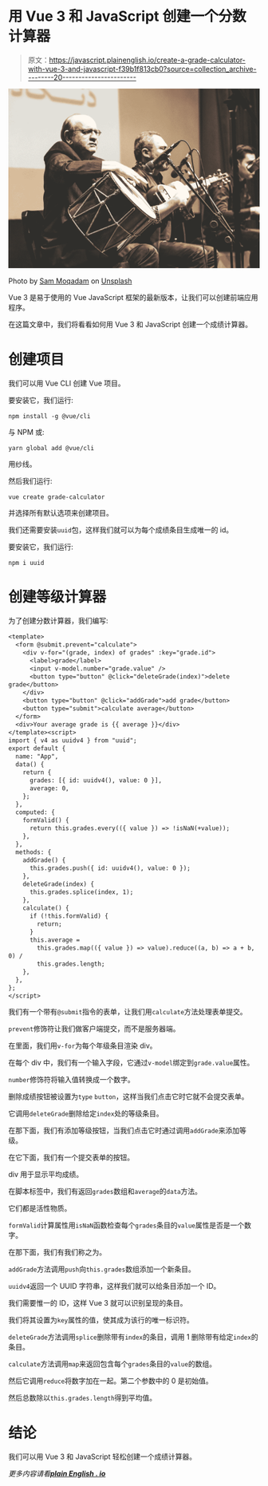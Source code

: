 # 用 Vue 3 和 JavaScript 创建一个分数计算器

> 原文：<https://javascript.plainenglish.io/create-a-grade-calculator-with-vue-3-and-javascript-f39b1f813cb0?source=collection_archive---------20----------------------->

![](img/4116e9c4a613dac061ad4a86e45b554b.png)

Photo by [Sam Moqadam](https://unsplash.com/@itssammoqadam?utm_source=medium&utm_medium=referral) on [Unsplash](https://unsplash.com?utm_source=medium&utm_medium=referral)

Vue 3 是易于使用的 Vue JavaScript 框架的最新版本，让我们可以创建前端应用程序。

在这篇文章中，我们将看看如何用 Vue 3 和 JavaScript 创建一个成绩计算器。

# 创建项目

我们可以用 Vue CLI 创建 Vue 项目。

要安装它，我们运行:

```
npm install -g @vue/cli
```

与 NPM 或:

```
yarn global add @vue/cli
```

用纱线。

然后我们运行:

```
vue create grade-calculator
```

并选择所有默认选项来创建项目。

我们还需要安装`uuid`包，这样我们就可以为每个成绩条目生成唯一的 id。

要安装它，我们运行:

```
npm i uuid
```

# 创建等级计算器

为了创建分数计算器，我们编写:

```
<template>
  <form @submit.prevent="calculate">
    <div v-for="(grade, index) of grades" :key="grade.id">
      <label>grade</label>
      <input v-model.number="grade.value" />
      <button type="button" @click="deleteGrade(index)">delete grade</button>
    </div>
    <button type="button" @click="addGrade">add grade</button>
    <button type="submit">calculate average</button>
  </form>
  <div>Your average grade is {{ average }}</div>
</template><script>
import { v4 as uuidv4 } from "uuid";
export default {
  name: "App",
  data() {
    return {
      grades: [{ id: uuidv4(), value: 0 }],
      average: 0,
    };
  },
  computed: {
    formValid() {
      return this.grades.every(({ value }) => !isNaN(+value));
    },
  },
  methods: {
    addGrade() {
      this.grades.push({ id: uuidv4(), value: 0 });
    },
    deleteGrade(index) {
      this.grades.splice(index, 1);
    },
    calculate() {
      if (!this.formValid) {
        return;
      }
      this.average =
        this.grades.map(({ value }) => value).reduce((a, b) => a + b, 0) /
        this.grades.length;
    },
  },
};
</script>
```

我们有一个带有`@submit`指令的表单，让我们用`calculate`方法处理表单提交。

`prevent`修饰符让我们做客户端提交，而不是服务器端。

在里面，我们用`v-for`为每个年级条目渲染 div。

在每个 div 中，我们有一个输入字段，它通过`v-model`绑定到`grade.value`属性。

`number`修饰符将输入值转换成一个数字。

删除成绩按钮被设置为`type` `button`，这样当我们点击它时它就不会提交表单。

它调用`deleteGrade`删除给定`index`处的等级条目。

在那下面，我们有添加等级按钮，当我们点击它时通过调用`addGrade`来添加等级。

在它下面，我们有一个提交表单的按钮。

div 用于显示平均成绩。

在脚本标签中，我们有返回`grades`数组和`average`的`data`方法。

它们都是活性物质。

`formValid`计算属性用`isNaN`函数检查每个`grades`条目的`value`属性是否是一个数字。

在那下面，我们有我们称之为。

`addGrade`方法调用`push`向`this.grades`数组添加一个新条目。

`uuidv4`返回一个 UUID 字符串，这样我们就可以给条目添加一个 ID。

我们需要惟一的 ID，这样 Vue 3 就可以识别呈现的条目。

我们将其设置为`key`属性的值，使其成为该行的唯一标识符。

`deleteGrade`方法调用`splice`删除带有`index`的条目，调用 1 删除带有给定`index`的条目。

`calculate`方法调用`map`来返回包含每个`grades`条目的`value`的数组。

然后它调用`reduce`将数字加在一起。第二个参数中的 0 是初始值。

然后总数除以`this.grades.length`得到平均值。

# 结论

我们可以用 Vue 3 和 JavaScript 轻松创建一个成绩计算器。

*更多内容请看*[***plain English . io***](https://plainenglish.io/)